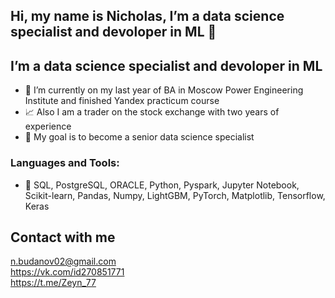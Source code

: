 ## Hi, my name is Nicholas, I’m a data science specialist and devoloper in ML 👋
##  I’m a data science specialist and devoloper in ML
- 📖 I’m currently on my last year of BA in Moscow Power Engineering Institute and finished Yandex practicum course
- 📈 Also I am a trader on the stock exchange with two years of experience
- 📍 My goal is to become a senior data science specialist
###  Languages and Tools:<br>
- 🔭 SQL, PostgreSQL, ORACLE, Python, Pyspark, Jupyter Notebook, Scikit-learn, Pandas, Numpy, LightGBM, PyTorch, Matplotlib, Tensorflow, Keras
## Contact with me
n.budanov02@gmail.com<br>
https://vk.com/id270851771<br>
https://t.me/Zeyn_77<br>


<!--
**BudanovNikolay/BudanovNikolay** is a ✨ _special_ ✨ repository because its `README.md` (this file) appears on your GitHub profile.

Here are some ideas to get you started:



- 🔭 I’m a data science specialist
- 🌱 I’m currently learning ...
- 👯 I’m looking to collaborate on ...
- 🤔 I’m looking for help with ...
- 💬 Ask me about ...
- 📫 How to reach me: ...
- 😄 Pronouns: ...
- ⚡ Fun fact: ...
-->
